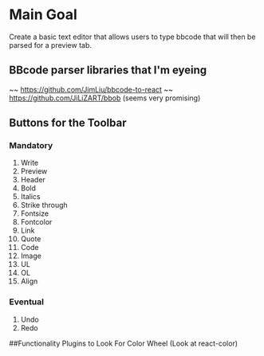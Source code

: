 # Main Goal
Create a basic text editor that allows users to type bbcode that will then be parsed for a preview tab.
## BBcode parser libraries that I'm eyeing
~~ https://github.com/JimLiu/bbcode-to-react ~~
https://github.com/JiLiZART/bbob (seems very promising)

## Buttons for the Toolbar
### Mandatory
1. Write
2. Preview
3. Header
4. Bold
5. Italics
6. Strike through
7. Fontsize
8. Fontcolor
9. Link
10. Quote
11. Code
12. Image
13. UL
14. OL
15. Align

### Eventual
1. Undo
2. Redo

##Functionality Plugins to Look For
Color Wheel (Look at react-color)